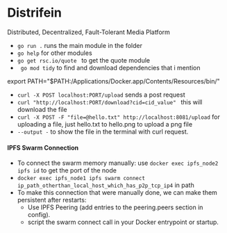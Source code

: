 # Distrifein

Distributed, Decentralized, Fault-Tolerant Media Platform

- `go run .` runs the main module in the folder
- `go help` for other modules
- `go get rsc.io/quote ` to get the quote module
- ` go mod tidy` to find and download dependencies that i mention


export PATH="$PATH:/Applications/Docker.app/Contents/Resources/bin/"

- `curl -X POST localhost:PORT/upload` sends a post request
- `curl "http://localhost:PORT/download?cid=cid_value"
` this will download the file
- `curl -X POST -F "file=@hello.txt" http://localhost:8081/upload` for uploading a file, just hello.txt to hello.png to upload a png file
- `--output -` to show the file in the terminal with curl request.

####  IPFS Swarm Connection
- To connect the swarm memory manually: use `docker exec ipfs_node2 ipfs id` to get the port of the node
- `docker exec ipfs_node1 ipfs swarm connect ip_path_otherthan_local_host_which_has_p2p_tcp_ip4` in path
- To make this connection that were manually done, we can make them persistent after restarts:
    - Use IPFS Peering (add entries to the peering.peers section in config).
    - script the swarm connect call in your Docker entrypoint or startup.